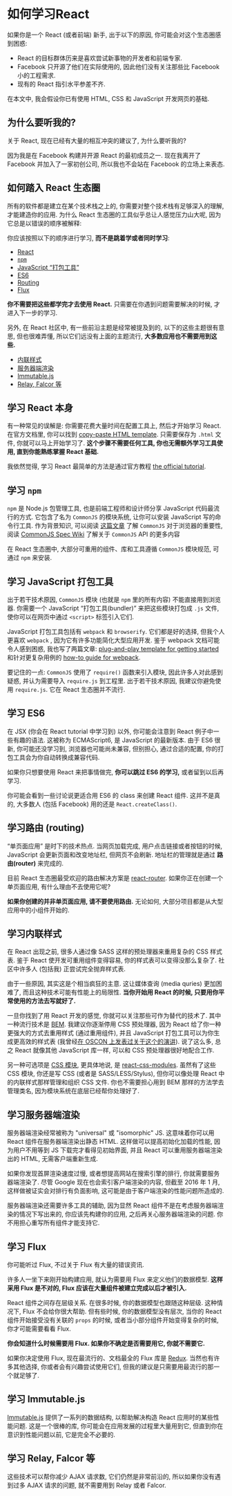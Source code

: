 # 如何学习React

如果你是一个 React (或者前端) 新手, 出于以下的原因, 你可能会对这个生态圈感到困惑:

* React 的目标群体历来是喜欢尝试新事物的开发者和前端专家.
* Facebook 只开源了他们在实际使用的, 因此他们没有关注那些比 Facebook 小的工程需求.
* 现有的 React 指引水平参差不齐.

在本文中, 我会假设你已有使用 HTML, CSS 和 JavaScript 开发网页的基础.

## 为什么要听我的?

关于 React, 现在已经有大量的相互冲突的建议了, 为什么要听我的?

因为我是在 Facebook 构建并开源 React 的最初成员之一. 现在我离开了 Facebook 并加入了一家初创公司, 所以我也不会站在 Facebook 的立场上来表态.

## 如何踏入 React 生态圈

所有的软件都是建立在某个技术栈之上的, 你需要对整个技术栈有足够深入的理解, 才能建造你的应用. 为什么 React 生态圈的工具似乎总让人感觉压力山大呢, 因为它总是以错误的顺序被解释:

你应该按照以下的顺序进行学习, **而不是跳着学或者同时学习**:

* [React](#user-content-学习-react-本身)
* [`npm`](#user-content-学习-npm)
* [JavaScript “打包工具”](#user-content-学习-javascript-打包工具)
* [ES6](#user-content-学习-es6)
* [Routing](#user-content-学习路由-routing)
* [Flux](#user-content-学习-flux)


**你不需要把这些都学完才去使用 React.** 只需要在你遇到问题需要解决的时候, 才进入下一步的学习.

另外, 在 React 社区中, 有一些前沿主题是经常被提及到的, 以下的这些主题很有意思, 但也很难弄懂, 所以它们远没有上面的主题流行, **大多数应用也不需要用到这些.**

* [内联样式](#user-content-学习内联样式)
* [服务器端渲染](#user-content-学习服务器端渲染)
* [Immutable.js](#user-content-学习-immutablejs)
* [Relay, Falcor 等](#user-content-学习-relay-falcor-等)

## 学习 React 本身

有一种常见的误解是: 你需要花费大量时间在配置工具上, 然后才开始学习 React. 在官方文档里, 你可以找到 [copy-paste HTML template](https://facebook.github.io/react/docs/getting-started.html#quick-start-without-npm). 只需要保存为 `.html` 文件, 你就可以马上开始学习了. **这个步骤不需要任何工具, 你也无需额外学习工具使用, 直到你能熟练掌握 React 基础.**

我依然觉得, 学习 React 最简单的方法是通过官方教程 [the official tutorial](https://facebook.github.io/react/docs/tutorial.html).

## 学习 `npm`

`npm` 是 Node.js 包管理工具, 也是前端工程师和设计师分享 JavaScript 代码最流行的方式. 它包含了名为 `CommonJS` 的模块系统, 让你可以安装 JavaScript 写的命令行工具. 作为背景知识, 可以阅读 [这篇文章](http://0fps.net/2013/01/22/commonjs-why-and-how/) 了解 `CommonJS` 对于浏览器的重要性, 阅读  [CommonJS Spec Wiki](http://wiki.commonjs.org/wiki/Introduction) 了解关于 `CommonJS` API 的更多内容

在 React 生态圈中, 大部分可重用的组件、库和工具遵循 `CommonJS` 模块规范, 可通过 `npm` 来安装.

## 学习 JavaScript 打包工具

出于若干技术原因, `CommonJS` 模块 (也就是 `npm` 里的所有内容) 不能直接用到浏览器. 你需要一个 JavaScript “打包工具(bundler)” 来把这些模块打包成 `.js` 文件, 使你可以在网页中通过 `<script>` 标签引入它们.

JavaScript 打包工具包括有 `webpack` 和 `browserify`. 它们都是好的选择, 但我个人更喜欢 `webpack` , 因为它有许多功能简化大型应用开发. 鉴于 webpack 文档可能令人感到困惑, 我也写了两篇文章: [plug-and-play template for getting started](https://github.com/petehunt/react-webpack-template) 和针对更复杂用例的 [how-to guide for webpack](https://github.com/petehunt/webpack-howto).

要记住的一点: `CommonJS` 使用了 `require()` 函数来引入模块, 因此许多人对此感到疑惑, 并认为需要导入 `require.js` 到工程里. 出于若干技术原因, 我建议你避免使用 `require.js`. 它在 React 生态圈并不流行.

## 学习 ES6

在 JSX (你会在 React tutorial 中学习到) 以外, 你可能会注意到 React 例子中一些有趣的语法. 这被称为 ECMAScript6, 是 JavaScript 的最新版本. 由于 ES6 很新, 你可能还没学习到, 浏览器也可能尚未兼容, 但别担心, 通过合适的配置, 你的打包工具会为你自动转换成兼容代码.

如果你只想要使用 React 来把事情做完, **你可以跳过 ES6 的学习,** 或者留到以后再学习.

你可能会看到一些讨论说更适合用 ES6 的 class 来创建 React 组件. 这并不是真的, 大多数人 (包括 Facebook) 用的还是 `React.createClass()`.

## 学习路由 (routing)

“单页面应用” 是时下的技术热点. 当网页加载完成, 用户点击链接或者按钮的时候, JavaScript 会更新页面和改变地址栏, 但网页不会刷新. 地址栏的管理就是通过 **路由(router)** 来完成的.

目前 React 生态圈最受欢迎的路由解决方案是 [react-router](https://github.com/rackt/react-router). 如果你正在创建一个单页面应用, 有什么理由不去使用它呢?

**如果你创建的并非单页面应用, 请不要使用路由.** 无论如何, 大部分项目都是从大型应用中的小组件开始的.

## 学习内联样式

在 React 出现之前, 很多人通过像 SASS 这样的预处理器来重用复杂的 CSS 样式表. 鉴于 React 使开发可重用组件变得容易, 你的样式表可以变得没那么复杂了. 社区中许多人 (包括我) 正尝试完全抛弃样式表.

由于一些原因, 其实这是个相当疯狂的主意. 这让媒体查询 (media quries) 更加困难了, 而且这种技术可能有性能上的局限性. **当你开始用 React 的时候, 只要用你平常使用的方法去写就好了.**

一旦你找到了用 React 开发的感觉, 你就可以关注那些可作为替代的技术了. 其中一种流行技术是 [BEM](https://en.bem.info/). 我建议你逐渐停用 CSS 预处理器, 因为 React 给了你一种更强大的方式去重用样式 (通过重用组件), 并且 JavaScript 打包工具可以为你生成更高效的样式表 (我曾经[在 OSCON 上发表过关于这个的演讲](https://www.youtube.com/watch?v=VkTCL6Nqm6Y)). 说了这么多, 总之 React 就像其他 JavaScript 库一样, 可以和 CSS 预处理器很好地配合工作.

另一种可选项是 [CSS 模块](http://glenmaddern.com/articles/css-modules), 更具体地说, 是 [react-css-modules](https://github.com/gajus/react-css-modules). 虽然有了这些 CSS 模块, 你还是写 CSS (或者是 SASS/LESS/Stylus), 但你可以像处理 React 中的内联样式那样管理和组织 CSS 文件. 你也不需要担心用到 BEM 那样的方法学去管理类名, 因为模块系统在底层已经帮你处理好了.

## 学习服务器端渲染

服务器端渲染经常被称为 "universal" 或 "isomorphic" JS. 这意味着你可以用 React 组件在服务器端渲染出静态 HTML. 这样做可以提高初始化加载的性能, 因为用户不用等到 JS 下载完才看得见初始界面, 并且 React 可以重用服务器端渲染出的 HTML, 无需客户端重新生成.

如果你发现首屏渲染速度过慢, 或者想提高网站在搜索引擎的排行, 你就需要服务器端渲染了. 尽管 Google 现在也会索引客户端渲染的内容, 但截至 2016 年 1 月, 这样做被证实会对排行有负面影响, 这可能是由于客户端渲染的性能问题所造成的.

服务器端渲染还需要许多工具的辅助, 因为显然 React 组件不是在考虑服务器端渲染的情况下写出来的, 你应该先构建你的应用, 之后再关心服务器端渲染的问题. 你不用担心重写所有组件才能支持它.

## 学习 Flux

你可能听过 Flux, 不过关于 Flux 有大量的错误资讯.

许多人一坐下来刚开始构建应用, 就认为需要用 Flux 来定义他们的数据模型. **这样采用 Flux 是不对的, Flux 应该在大量组件被建立完成以后才被引入.**

React 组件之间存在层级关系. 在很多时候, 你的数据模型也跟随这种层级. 这种情况下, Flux 不会给你很大帮助. 但有些时候, 你的数据模型没有层次, 当你的 React 组件开始接受没有关联的 `props` 的时候, 或者当小部分组件开始变得复杂的时候, 你才可能需要看看 Flux.

**你会知道什么时候需要用 Flux. 如果你不确定是否需要用它, 你就不需要它.**

如果你决定使用 Flux, 现在最流行的、文档最全的 Flux 库是 [Redux](http://redux.js.org/). 当然也有许多其他选择, 你或者会有兴趣尝试使用它们, 但我的建议是只需要用最流行的那一个就足够了.

## 学习 Immutable.js

[Immutable.js](https://facebook.github.io/immutable-js/) 提供了一系列的数据结构, 以帮助解决构造 React 应用时的某些性能问题. 这是一个很棒的库, 你可能会在应用发展的过程里大量用到它, 但直到你在意识到性能问题以前, 它是完全不必要的.

## 学习 Relay, Falcor 等

这些技术可以帮你减少 AJAX 请求数, 它们仍然是非常前沿的, 所以如果你没有遇到过多 AJAX 请求的问题, 就不需要用到 Relay 或者 Falcor.